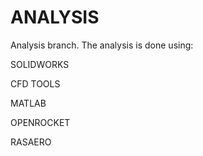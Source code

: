 # ANALYSIS

Analysis branch. The analysis is done using:

SOLIDWORKS

CFD TOOLS

MATLAB

OPENROCKET

RASAERO
